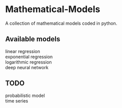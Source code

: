 # Mathematical-Models
A collection of mathematical models coded in python.


## Available models
linear regression\
exponential regression\
logarithmic regression\
deep neural network

## TODO
probabilistic model\
time series

